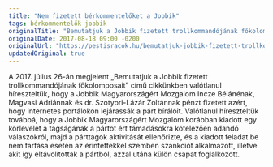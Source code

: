 ```yaml
---
title: "Nem fizetett bérkommentelőket a Jobbik"
tags: bérkommentelők jobbik
originalTitle: "Bemutatjuk a Jobbik fizetett trollkommandójának főkolomposait!"
originalDate: 2017-08-18 09:00 -0200
originalUrl: "https://pestisracok.hu/bemutatjuk-jobbik-fizetett-trollkommandojanak-fokolomposait/"
updatedOriginal: true
---
```


A 2017. július 26-án megjelent „Bemutatjuk a Jobbik fizetett trollkommandójának főkolomposait” című cikkünkben valótlanul híreszteltük, hogy a Jobbik Magyarországért Mozgalom Incze Bélánénak, Magvasi Adriánnak és dr. Szotyori-Lázár Zoltánnak pénzt fizetett azért, hogy internetes portálokon lejárassák a párt bírálóit. Valótlanul híreszteltük továbbá, hogy a Jobbik Magyarországért Mozgalom korábban kiadott egy körlevelet a tagságának a pártot ért támadásokra kötelezően adandó válaszokról, majd a párttagok aktivitását ellenőrizte, és a kiadott feladat be nem tartása esetén az érintettekkel szemben szankciót alkalmazott, illetve akit így eltávolítottak a pártból, azzal utána külön csapat foglalkozott.